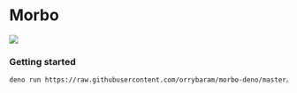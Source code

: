 # Morbo #

![](https://i.imgur.com/OTHFHZp.png)

### Getting started
```sh
deno run https://raw.githubusercontent.com/orrybaram/morbo-deno/master/mod.ts
```


